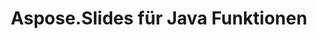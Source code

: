 ---
title: Aspose.Slides für Java Funktionen
type: docs
weight: 30
url: /java/aspose-slides-for-java-features/
---